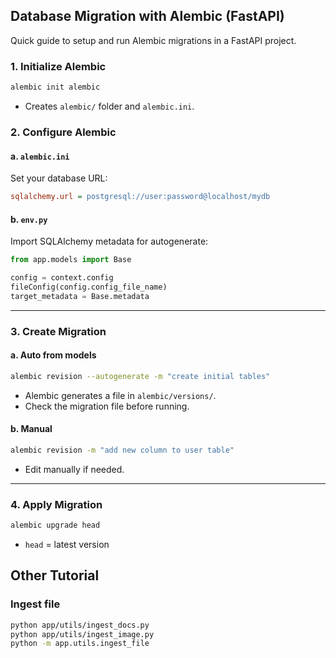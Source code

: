 ## Database Migration with Alembic (FastAPI)

Quick guide to setup and run Alembic migrations in a FastAPI project.


### 1. Initialize Alembic

```bash
alembic init alembic
````

* Creates `alembic/` folder and `alembic.ini`.


### 2. Configure Alembic

#### a. `alembic.ini`

Set your database URL:

```ini
sqlalchemy.url = postgresql://user:password@localhost/mydb
```

#### b. `env.py`

Import SQLAlchemy metadata for autogenerate:

```python
from app.models import Base

config = context.config
fileConfig(config.config_file_name)
target_metadata = Base.metadata
```

---

### 3. Create Migration

#### a. Auto from models

```bash
alembic revision --autogenerate -m "create initial tables"
```

* Alembic generates a file in `alembic/versions/`.
* Check the migration file before running.

#### b. Manual

```bash
alembic revision -m "add new column to user table"
```

* Edit manually if needed.

---

### 4. Apply Migration

```bash
alembic upgrade head
```

* `head` = latest version



## Other Tutorial

### Ingest file

```bash
python app/utils/ingest_docs.py
python app/utils/ingest_image.py
python -m app.utils.ingest_file
```